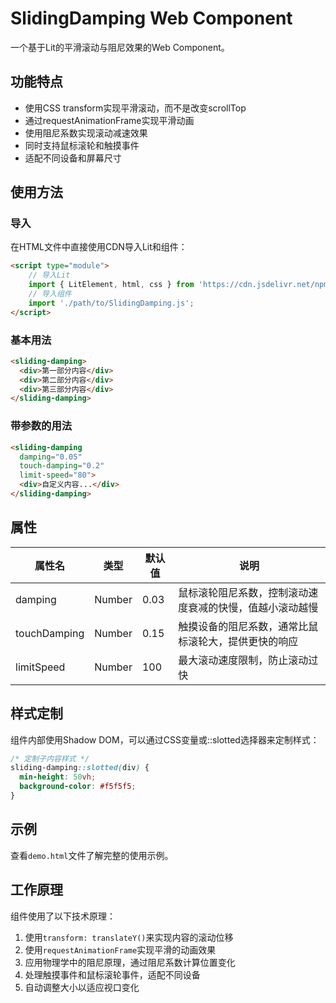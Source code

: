 # SlidingDamping Web Component

一个基于Lit的平滑滚动与阻尼效果的Web Component。

## 功能特点

- 使用CSS transform实现平滑滚动，而不是改变scrollTop
- 通过requestAnimationFrame实现平滑动画
- 使用阻尼系数实现滚动减速效果
- 同时支持鼠标滚轮和触摸事件
- 适配不同设备和屏幕尺寸

## 使用方法

### 导入

在HTML文件中直接使用CDN导入Lit和组件：

```html
<script type="module">
    // 导入Lit
    import { LitElement, html, css } from 'https://cdn.jsdelivr.net/npm/lit@2.8.0/index.js?module';
    // 导入组件
    import './path/to/SlidingDamping.js';
</script>
```

### 基本用法

```html
<sliding-damping>
  <div>第一部分内容</div>
  <div>第二部分内容</div>
  <div>第三部分内容</div>
</sliding-damping>
```

### 带参数的用法

```html
<sliding-damping 
  damping="0.05" 
  touch-damping="0.2" 
  limit-speed="80">
  <div>自定义内容...</div>
</sliding-damping>
```

## 属性

| 属性名 | 类型 | 默认值 | 说明 |
|--------|------|--------|------|
| damping | Number | 0.03 | 鼠标滚轮阻尼系数，控制滚动速度衰减的快慢，值越小滚动越慢 |
| touchDamping | Number | 0.15 | 触摸设备的阻尼系数，通常比鼠标滚轮大，提供更快的响应 |
| limitSpeed | Number | 100 | 最大滚动速度限制，防止滚动过快 |

## 样式定制

组件内部使用Shadow DOM，可以通过CSS变量或::slotted选择器来定制样式：

```css
/* 定制子内容样式 */
sliding-damping::slotted(div) {
  min-height: 50vh;
  background-color: #f5f5f5;
}
```

## 示例

查看`demo.html`文件了解完整的使用示例。

## 工作原理

组件使用了以下技术原理：

1. 使用`transform: translateY()`来实现内容的滚动位移
2. 使用`requestAnimationFrame`实现平滑的动画效果
3. 应用物理学中的阻尼原理，通过阻尼系数计算位置变化
4. 处理触摸事件和鼠标滚轮事件，适配不同设备
5. 自动调整大小以适应视口变化 